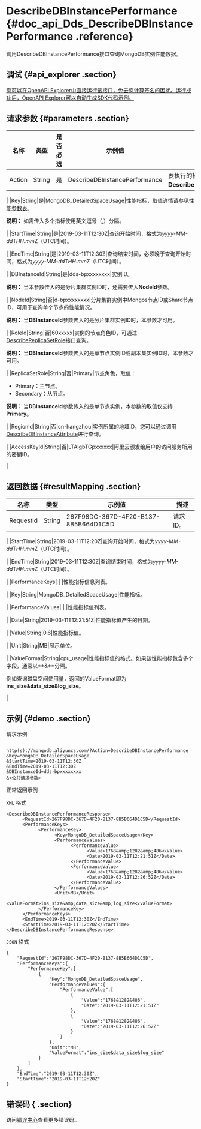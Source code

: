 # DescribeDBInstancePerformance {#doc_api_Dds_DescribeDBInstancePerformance .reference}

调用DescribeDBInstancePerformance接口查询MongoDB实例性能数据。

## 调试 {#api_explorer .section}

[您可以在OpenAPI Explorer中直接运行该接口，免去您计算签名的困扰。运行成功后，OpenAPI Explorer可以自动生成SDK代码示例。](https://api.aliyun.com/#product=Dds&api=DescribeDBInstancePerformance&type=RPC&version=2015-12-01)

## 请求参数 {#parameters .section}

|名称|类型|是否必选|示例值|描述|
|--|--|----|---|--|
|Action|String|是|DescribeDBInstancePerformance|要执行的操作，取值：**DescribeDBInstancePerformance**。

 |
|Key|String|是|MongoDB\_DetailedSpaceUsage|性能指标，取值详情请参见[性能参数表](~~64048~~)。

 **说明：** 如需传入多个指标使用英文逗号（,）分隔。

 |
|StartTime|String|是|2019-03-11T12:30Z|查询开始时间，格式为*yyyy-MM-dd*T*HH:mm*Z（UTC时间）。

 |
|EndTime|String|是|2019-03-11T12:30Z|查询结束时间，必须晚于查询开始时间，格式为*yyyy-MM-dd*T*HH:mm*Z（UTC时间）。

 |
|DBInstanceId|String|是|dds-bpxxxxxxxx|实例ID。

 **说明：** 当本参数传入的是分片集群实例ID时，还需要传入**NodeId**参数。

 |
|NodeId|String|否|d-bpxxxxxxxx|分片集群实例中Mongos节点ID或Shard节点ID，可用于查询单个节点的性能情况。

 **说明：** 当**DBInstanceId**参数传入的是分片集群实例ID时，本参数才可用。

 |
|RoleId|String|否|60xxxxx|实例的节点角色ID，可通过[DescribeReplicaSetRole](~~62134~~)接口查询。

 **说明：** 当**DBInstanceId**参数传入的是单节点实例ID或副本集实例ID时，本参数才可用。

 |
|ReplicaSetRole|String|否|Primary|节点角色，取值：

 -   Primary：主节点。
-   Secondary：从节点。

 **说明：** 当**DBInstanceId**参数传入的是单节点实例，本参数的取值仅支持**Primary**。

 |
|RegionId|String|否|cn-hangzhou|实例所属的地域ID，您可以通过调用[DescribeDBInstanceAttribute](~~62010~~)进行查询。

 |
|AccessKeyId|String|否|LTAIgbTGpxxxxxx|阿里云颁发给用户的访问服务所用的密钥ID。

 |

## 返回数据 {#resultMapping .section}

|名称|类型|示例值|描述|
|--|--|---|--|
|RequestId|String|267F98DC-367D-4F20-B137-8B5B664D1C5D|请求ID。

 |
|StartTime|String|2019-03-11T12:20Z|查询开始时间，格式为*yyyy-MM-dd*T*HH:mm*Z（UTC时间）。

 |
|EndTime|String|2019-03-11T12:30Z|查询结束时间，格式为*yyyy-MM-dd*T*HH:mm*Z（UTC时间）。

 |
|PerformanceKeys| | |性能指标信息列表。

 |
|Key|String|MongoDB\_DetailedSpaceUsage|性能指标。

 |
|PerformanceValues| | |性能指标值列表。

 |
|Date|String|2019-03-11T12:21:51Z|性能指标值产生的日期。

 |
|Value|String|0.6|性能指标值。

 |
|Unit|String|MB|展示单位。

 |
|ValueFormat|String|cpu\_usage|性能指标值的格式。如果该性能指标包含多个字段，通常以**&**分隔。

 例如查询磁盘空间使用量，返回的ValueFormat即为**ins\_size&data\_size&log\_size**。

 |

## 示例 {#demo .section}

请求示例

``` {#request_demo}

http(s)://mongodb.aliyuncs.com/?Action=DescribeDBInstancePerformance
&Key=MongoDB_DetailedSpaceUsage
&StartTime=2019-03-11T12:30Z
&EndTime=2019-03-11T12:30Z
&DBInstanceId=dds-bpxxxxxxxx
&<公共请求参数>

```

正常返回示例

`XML` 格式

``` {#xml_return_success_demo}
<DescribeDBInstancePerformanceResponse>
	  <RequestId>267F98DC-367D-4F20-B137-8B5B664D1C5D</RequestId>
	  <PerformanceKeys>
		    <PerformanceKey>
			      <Key>MongoDB_DetailedSpaceUsage</Key>
			      <PerformanceValues>
				        <PerformanceValue>
					          <Value>1768&amp;1282&amp;486</Value>
					          <Date>2019-03-11T12:21:51Z</Date>
				        </PerformanceValue>
				        <PerformanceValue>
					          <Value>1768&amp;1282&amp;486</Value>
					          <Date>2019-03-11T12:26:52Z</Date>
				        </PerformanceValue>
			      </PerformanceValues>
			      <Unit>MB</Unit>
			      <ValueFormat>ins_size&amp;data_size&amp;log_size</ValueFormat>
		    </PerformanceKey>
	  </PerformanceKeys>
	  <EndTime>2019-03-11T12:30Z</EndTime>
	  <StartTime>2019-03-11T12:20Z</StartTime>
</DescribeDBInstancePerformanceResponse>
```

`JSON` 格式

``` {#json_return_success_demo}
{
	"RequestId":"267F98DC-367D-4F20-B137-8B5B664D1C5D",
	"PerformanceKeys":{
		"PerformanceKey":[
			{
				"Key":"MongoDB_DetailedSpaceUsage",
				"PerformanceValues":{
					"PerformanceValue":[
						{
							"Value":"1768&1282&486",
							"Date":"2019-03-11T12:21:51Z"
						},
						{
							"Value":"1768&1282&486",
							"Date":"2019-03-11T12:26:52Z"
						}
					]
				},
				"Unit":"MB",
				"ValueFormat":"ins_size&data_size&log_size"
			}
		]
	},
	"EndTime":"2019-03-11T12:30Z",
	"StartTime":"2019-03-11T12:20Z"
}
```

## 错误码 { .section}

访问[错误中心](https://error-center.alibabacloud.com/status/product/Dds)查看更多错误码。

